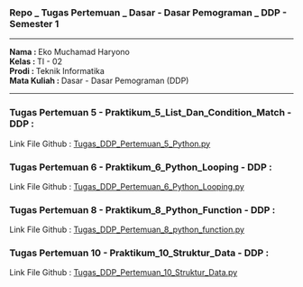 ### Repo _ Tugas Pertemuan _ Dasar - Dasar Pemograman _ DDP - Semester 1
<hr />

<b>Nama : </b>Eko Muchamad Haryono <br />
<b>Kelas : </b>TI - 02 <br />
<b>Prodi : </b>Teknik Informatika <br />
<b>Mata Kuliah : </b>Dasar - Dasar Pemograman (DDP) <br />

<hr />

<h3>Tugas Pertemuan 5 - Praktikum_5_List_Dan_Condition_Match - DDP :</h3>

Link File Github : <a href="https://github.com/ekomh170/Tugas_Pertemuan_Dasar_Dasar_Pemograman/blob/ry_dev/Praktikum_5_List_Dan_Condition_Match/Tugas_DDP_Pertemuan_5_Python.py">Tugas_DDP_Pertemuan_5_Python.py</a>

<h3>Tugas Pertemuan 6 - Praktikum_6_Python_Looping - DDP :</h3>

Link File Github : <a href="https://github.com/ekomh170/Tugas_Pertemuan_Dasar_Dasar_Pemograman/blob/ry_dev/Praktikum_6_Python_Looping/Tugas_DDP_Pertemuan_6_Python_Looping.py">Tugas_DDP_Pertemuan_6_Python_Looping.py</a>

<h3>Tugas Pertemuan 8 - Praktikum_8_Python_Function - DDP :</h3>

Link File Github : <a href="https://github.com/ekomh170/Tugas_Pertemuan_Dasar_Dasar_Pemograman/blob/ry_dev/Praktikum_8_Python_Function/Tugas_DDP_Pertemuan_8_python_function.py">Tugas_DDP_Pertemuan_8_python_function.py</a>

<h3>Tugas Pertemuan 10 - Praktikum_10_Struktur_Data - DDP :</h3>

Link File Github : <a href="https://github.com/ekomh170/Tugas_Pertemuan_Dasar_Dasar_Pemograman/blob/ry_dev/Praktikum_10_Struktur_Data/Praktikum_10_Eko%20Muchamad%20Haryono_0110223079_DDP.py">Tugas_DDP_Pertemuan_10_Struktur_Data.py</a>
